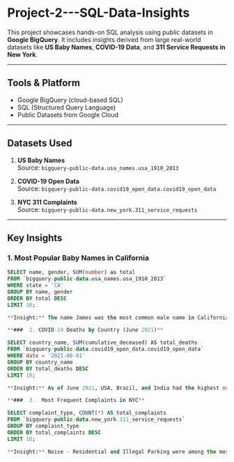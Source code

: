 # Project-2---SQL-Data-Insights
This project showcases hands-on SQL analysis using public datasets in **Google BigQuery**. 
It includes insights derived from large real-world datasets like **US Baby Names**, **COVID-19 Data**, and **311 Service Requests in New York**.

---

##  Tools & Platform
- Google BigQuery (cloud-based SQL)
- SQL (Structured Query Language)
- Public Datasets from Google Cloud
---

## Datasets Used

1. **US Baby Names**  
   Source: `bigquery-public-data.usa_names.usa_1910_2013`

2. **COVID-19 Open Data**  
   Source: `bigquery-public-data.covid19_open_data.covid19_open_data`

3. **NYC 311 Complaints**  
   Source: `bigquery-public-data.new_york.311_service_requests`

---

## Key Insights
###  1. Most Popular Baby Names in California
```sql
SELECT name, gender, SUM(number) as total
FROM `bigquery-public-data.usa_names.usa_1910_2013`
WHERE state = 'CA'
GROUP BY name, gender
ORDER BY total DESC
LIMIT 10;

**Insight:** The name James was the most common male name in California, followed by John and Robert. For females, Mary was most popular.

**###  2. COVID-19 Deaths by Country (June 2021)**

SELECT country_name, SUM(cumulative_deceased) AS total_deaths
FROM `bigquery-public-data.covid19_open_data.covid19_open_data`
WHERE date = '2021-06-01'
GROUP BY country_name
ORDER BY total_deaths DESC
LIMIT 10;

**Insight:** As of June 2021, USA, Brazil, and India had the highest number of reported COVID-19-related deaths.

**###  3.  Most Frequent Complaints in NYC**

SELECT complaint_type, COUNT(*) AS total_complaints
FROM `bigquery-public-data.new_york.311_service_requests`
GROUP BY complaint_type
ORDER BY total_complaints DESC
LIMIT 10;

**Insight:** Noise - Residential and Illegal Parking were among the most common citizen complaints in New York City.

